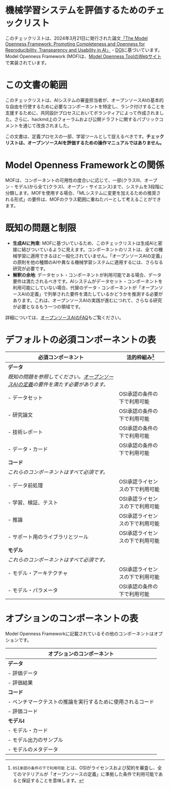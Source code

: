 # 機械学習システムを評価するためのチェックリスト

このチェックリストは、2024年3月21日に発行された論文[「The Model Openness Framework: Promoting Completeness and Openness for Reproducibility, Transparency and Usability in AI」](https://arxiv.org/abs/2403.13784) - [DOI](https://doi.org/10.48550/arXiv.2403.13784)に基づいています。Model Openness Framework (MOF)は、[Model Openness ToolのWebサイト](https://mot.isitopen.ai)で実装されています。


# この文書の範囲
このチェックリストは、AIシステムの審査担当者が、オープンソースAIの基本的な自由を行使するために必要なコンポーネントを特定し、ランク付けすることを支援するために、共同設計プロセスにおいてボランティアによって作成されました。さらに、hackmd上のフォーラムおよび公開ドラフトに関するパブリックコメントを通じて改良されました。

この文書は、定義プロセスの一部、学習ツールとして捉えるべきです。**チェックリストは、オープンソースAIを評価するための操作マニュアルではありません。**

# Model Openness Frameworkとの関係

MOFは、コンポーネントの可用性の度合いに応じて、一部(クラスIII、オープン・モデル)から全て(クラスI、オープン・サイエンス)まで、システムを3段階に分類します。MOFを使用する場合、「MLシステムに変更を加えるための推奨される形式」の要件は、MOFのクラス範囲に重ねたバーとして考えることができます。


# 既知の問題と制限

* **生成AIに拘束**: MOFに基づいているため、このチェックリストは生成AIと密接に結びついているように見えます。コンポーネントのリストは、全ての機械学習に適用できるほど一般化されていません。「オープンソースAIの定義」の原則を他の種類のAIや異なる機械学習システムに適用するには、さらなる研究が必要です。
* **解釈の余地**: データセット・コンポーネントが利用可能である場合、データ要件は満たされるべきです。AIシステムがデータセット・コンポーネントを利用可能にしていない場合、代替のデータ・コンポーネントが「オープンソースAIの定義」で列挙された要件を満たしているかどうかを推測する必要があります。これは、オープンソースAIの実践が進むにつれて、さらなる研究が必要となるもう一つの領域です。

詳細については、[オープンソースAIのFAQ](https://opensource.org/ai/faq)もご覧ください。

# デフォルトの必須コンポーネントの表

| 必須コンポーネント     |      法的枠組み[^1]      |
| ------------------------| ------------------------------ |
| **データ** |
|  *既知の問題を参照してください。[オープンソースAIの定義](https://opensource.org/ai/definition)の要件を満たす必要があります。* |
|  - データセット | OSI承認の条件の下で利用可能 |
|  - 研究論文 | OSI承認の条件の下で利用可能 |
|  - 技術レポート | OSI承認の条件の下で利用可能 |
|  - データ・カード | OSI承認の条件の下で利用可能 |
| **コード**  |
|  *これらのコンポーネントはすべて必須です。* |
|  - データ前処理  | OSI承認ライセンスの下で利用可能 |
|  - 学習、検証、テスト  | OSI承認ライセンスの下で利用可能 |
|  - 推論 | OSI承認ライセンスの下で利用可能 |
|  - サポート用のライブラリとツール | OSI承認ライセンスの下で利用可能 |
| **モデル** |
|  *これらのコンポーネントはすべて必須です。* |
|  - モデル・アーキテクチャ | OSI承認ライセンスの下で利用可能 |
|  - モデル・パラメータ | OSI承認の条件の下で利用可能 |

# オプションのコンポーネントの表
Model Openness Frameworkに記載されているその他のコンポーネントはオプションです。

| オプションのコンポーネント  |
| ------------------------|
| **データ** |
|  - 評価データ |
|  - 評価結果 |
| **コード** |
|  - ベンチマークテストの推論を実行するために使用されるコード |
|  - 評価コード |
| **モデルl** |
|  - モデル・カード |
|  - モデル出力のサンプル |
|  - モデルのメタデータ |

[^1]: `OSI承認の条件の下で利用可能` とは、OSIがライセンスおよび契約を審査し、全てのマテリアルが「オープンソースの定義」に準拠した条件で利用可能であると保証することを意味します。
